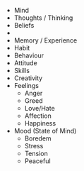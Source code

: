 - Mind
- Thoughts / Thinking
- Beliefs
- 
- Memory / Experience
- Habit
- Behaviour
- Attitude
- Skills
- Creativity
- Feelings
    - Anger
    - Greed
    - Love/Hate
    - Affection
    - Happiness
- Mood (State of Mind)
    - Boredem
    - Stress
    - Tension
    - Peaceful
